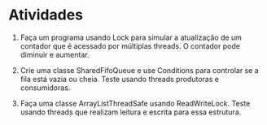 # Atividades

1. Faça um programa usando Lock para simular a atualização de
um contador que é acessado por múltiplas threads. O
contador pode diminuir e aumentar.

2. Crie uma classe SharedFifoQueue e use Conditions para
controlar se a fila está vazia ou cheia. Teste usando threads
produtoras e consumidoras.

3. Faça uma classe ArrayListThreadSafe usando ReadWriteLock.
Teste usando threads que realizam leitura e escrita para essa
estrutura.
